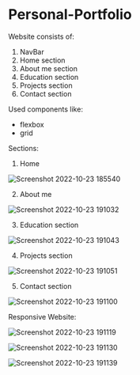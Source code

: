 # Personal-Portfolio

Website consists of:
1. NavBar
2. Home section
3. About me section
4. Education section
5. Projects section
6. Contact section

Used components like: 
 - flexbox
 - grid

 Sections: 
 
 1. Home
 
![Screenshot 2022-10-23 185540](https://user-images.githubusercontent.com/102667828/197395552-e333d304-1831-4a63-8d4f-948b36e8756a.png)

2. About me

![Screenshot 2022-10-23 191032](https://user-images.githubusercontent.com/102667828/197395669-3ccd7cf4-8a90-45af-b901-b7543d533fa0.png)

3. Education section

![Screenshot 2022-10-23 191043](https://user-images.githubusercontent.com/102667828/197395672-aad38286-5f15-465d-abc2-ee71b2985022.png)

4. Projects section

![Screenshot 2022-10-23 191051](https://user-images.githubusercontent.com/102667828/197395673-f5d4ac48-aaa5-4c34-b8ab-7e38d8f10d06.png)

5. Contact section

![Screenshot 2022-10-23 191100](https://user-images.githubusercontent.com/102667828/197395676-afd73b0f-eb5d-47c3-ab91-acd8aa0c06b8.png)

Responsive Website: 

![Screenshot 2022-10-23 191119](https://user-images.githubusercontent.com/102667828/197395680-cd84776e-d716-4fe8-971f-1da832f5c4be.png)

![Screenshot 2022-10-23 191130](https://user-images.githubusercontent.com/102667828/197395681-69b34774-4ad6-4614-bde4-d4423453a137.png)

![Screenshot 2022-10-23 191139](https://user-images.githubusercontent.com/102667828/197395683-4b2e2f5e-5ac2-47df-bec5-2b4bbeed9f6e.png)
